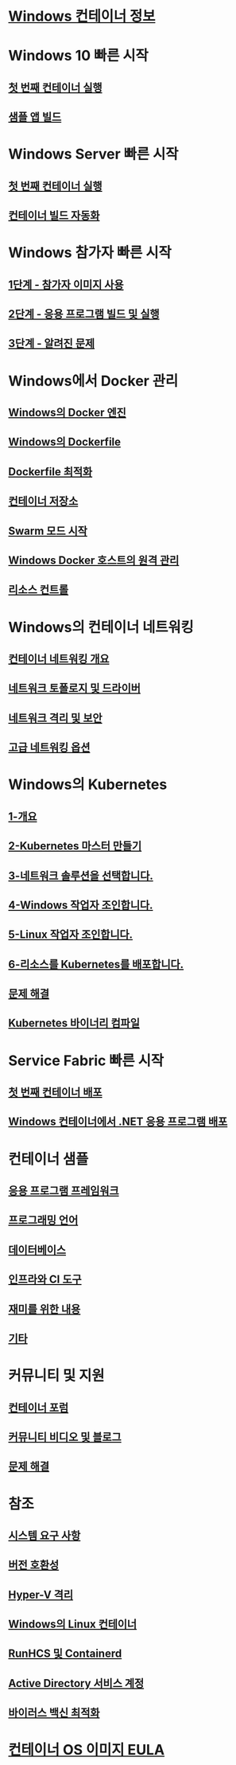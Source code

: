 # [Windows 컨테이너 정보](about/index.md)

# Windows 10 빠른 시작
## [첫 번째 컨테이너 실행](quick-start/quick-start-windows-10.md)
## [샘플 앱 빌드](quick-start/building-sample-app.md)

# Windows Server 빠른 시작
## [첫 번째 컨테이너 실행](quick-start/quick-start-windows-server.md)
## [컨테이너 빌드 자동화](quick-start/quick-start-images.md)

# Windows 참가자 빠른 시작
## [1단계 - 참가자 이미지 사용](quick-start/Using-Insider-Container-Images.md)
## [2단계 - 응용 프로그램 빌드 및 실행](quick-start/Nano-RS3-.NET-Core-and-PS.md)
## [3단계 - 알려진 문제](quick-start/Insider-Known-Issues.md)

# Windows에서 Docker 관리
## [Windows의 Docker 엔진](manage-docker/configure-docker-daemon.md)
## [Windows의 Dockerfile](manage-docker/manage-windows-dockerfile.md)
## [Dockerfile 최적화](manage-docker/optimize-windows-dockerfile.md)
## [컨테이너 저장소](manage-containers/container-storage.md)
## [Swarm 모드 시작](manage-containers/swarm-mode.md)
## [Windows Docker 호스트의 원격 관리](management/manage_remotehost.md)
## [리소스 컨트롤](manage-containers/resource-controls.md)

# Windows의 컨테이너 네트워킹
## [컨테이너 네트워킹 개요](container-networking/architecture.md)
## [네트워크 토폴로지 및 드라이버](container-networking/network-drivers-topologies.md)
## [네트워크 격리 및 보안](container-networking/network-isolation-security.md)
## [고급 네트워킹 옵션](container-networking/advanced.md)

# Windows의 Kubernetes 
## [1-개요](kubernetes/getting-started-kubernetes-windows.md)
## [2-Kubernetes 마스터 만들기](kubernetes/creating-a-linux-master.md)
## [3-네트워크 솔루션을 선택합니다.](kubernetes/network-topologies.md)
## [4-Windows 작업자 조인합니다.](kubernetes/joining-windows-workers.md)
## [5-Linux 작업자 조인합니다.](kubernetes/joining-linux-workers.md)
## [6-리소스를 Kubernetes를 배포합니다.](kubernetes/deploying-resources.md)
## [문제 해결](kubernetes/common-problems.md)
## [Kubernetes 바이너리 컴파일](kubernetes/compiling-kubernetes-binaries.md)

# Service Fabric 빠른 시작
## [첫 번째 컨테이너 배포](/azure/service-fabric/service-fabric-quickstart-containers)
## [Windows 컨테이너에서 .NET 응용 프로그램 배포](/azure/service-fabric/service-fabric-host-app-in-a-container) 

# 컨테이너 샘플
## [응용 프로그램 프레임워크](samples.md#Application-Frameworks)
## [프로그래밍 언어](samples.md#Programing-Languages)
## [데이터베이스](samples.md#Databases)
## [인프라와 CI 도구](samples.md#Infrastructure-and-CI-Tools)
## [재미를 위한 내용](samples.md#Just-for-Fun)
## [기타](samples.md#Other)


# 커뮤니티 및 지원
## [컨테이너 포럼](https://social.msdn.microsoft.com/Forums/en-US/home?forum=windowscontainers)
## [커뮤니티 비디오 및 블로그](communitylinks.md)
## [문제 해결](troubleshooting.md)

# 참조
## [시스템 요구 사항](deploy-containers/system-requirements.md)
## [버전 호환성](deploy-containers/version-compatibility.md)
## [Hyper-V 격리](manage-containers/hyperv-container.md)
## [Windows의 Linux 컨테이너](deploy-containers/linux-containers.md)
## [RunHCS 및 Containerd](deploy-containers/containerd.md)
## [Active Directory 서비스 계정](manage-containers/manage-serviceaccounts.md)
## [바이러스 백신 최적화](https://msdn.microsoft.com/en-us/windows/hardware/drivers/ifs/anti-virus-optimization-for-windows-containers)

# [컨테이너 OS 이미지 EULA](Images_EULA.md)

